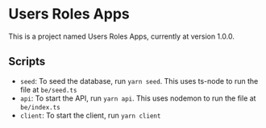 # Users Roles Apps

This is a project named Users Roles Apps, currently at version 1.0.0.

## Scripts

- `seed`: To seed the database, run `yarn seed`. This uses ts-node to run the file at `be/seed.ts`
- `api`: To start the API, run `yarn api`. This uses nodemon to run the file at `be/index.ts`
- `client`: To start the client, run `yarn client`